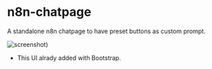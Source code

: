 # n8n-chatpage
A standalone n8n chatpage to have preset buttons as custom prompt.

![screenshot]([https://github.com/phototix/n8n-chatpage/blob/main/2024-09-20.png?raw=true))

* This UI alrady added with Bootstrap.
